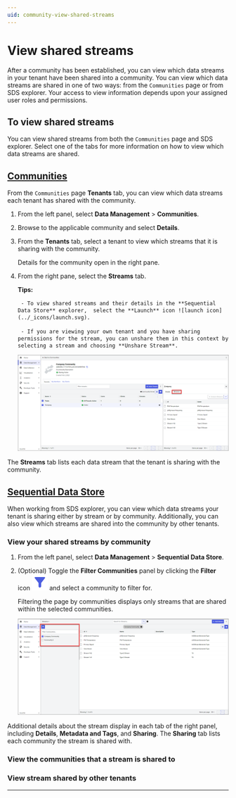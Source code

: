 ```yaml
---
uid: community-view-shared-streams
---
```


# View shared streams 

After a community has been established, you can view which data streams in your tenant have been shared into a community. You can view which data streams are shared in one of two ways: from the `Communities` page or from SDS explorer. Your access to view information depends upon your assigned user roles and permissions.

## To view shared streams

You can view shared streams from both the `Communities` page and SDS explorer. Select one of the tabs for more information on how to view which data streams are shared.

## [Communities](#tab/communities)

From the `Communities` page **Tenants** tab, you can view which data streams each tenant has shared with the community.

1. From the left panel, select **Data Management** > **Communities**.

1. Browse to the applicable community and select **Details**.
    
1. From the **Tenants** tab, select a tenant to view which streams that it is sharing with the community.

    Details for the community open in the right pane.

1. From the right pane, select the **Streams** tab.

    **Tips:**

        - To view shared streams and their details in the **Sequential Data Store** explorer,  select the **Launch** icon ![launch icon](../_icons/launch.svg).

        - If you are viewing your own tenant and you have sharing permissions for the stream, you can unshare them in this context by selecting a stream and choosing **Unshare Stream**.
    
    ![Tenant shared streams](images/communities-shared-streams.png)

The **Streams** tab lists each data stream that the tenant is sharing with the community. 

## [Sequential Data Store](#tab/sds)

When working from SDS explorer, you can view which data streams your tenant is sharing either by stream or by community. Additionally, you can also view which streams are shared into the community by other tenants.

### View your shared streams by community

1. From the left panel, select **Data Management** > **Sequential Data Store**.

1. (Optional) Toggle the **Filter Communities** panel by clicking the **Filter** icon ![filter icon](../_icons/filter.svg) and select a community to filter for.

    Filtering the page by communities displays only streams that are shared within the selected communities.
    
    ![Filter communities](images/filter-pane.png)

Additional details about the stream display in each tab of the right panel, including **Details**, **Metadata and Tags**, and **Sharing**. The **Sharing** tab lists each community the stream is shared with.

### View the communities that a stream is shared to

### View stream shared by other tenants

***
